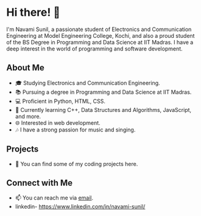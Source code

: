# Hi there! 👋

I'm Navami Sunil, a passionate student of Electronics and Communication Engineering at Model Engineering College, Kochi, and also a proud student of the BS Degree in Programming and Data Science at IIT Madras. I have a deep interest in the world of programming and software development.

## About Me

- 🎓 Studying Electronics and Communication Engineering.
- 📚 Pursuing a degree in Programming and Data Science at IIT Madras.
- 💻 Proficient in Python, HTML, CSS.
- 🌱 Currently learning C++, Data Structures and Algorithms, JavaScript, and more.
- 🌐 Interested in web development.
- 🎶 I have a strong passion for music and singing.

## Projects

- 🔗 You can find some of my coding projects here.

## Connect with Me

- 📫 You can reach me via [email](mailto:navamisunil.mec@gmail.com).
- linkedin- https://www.linkedin.com/in/navami-sunil/
  
